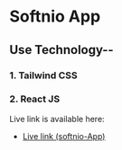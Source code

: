 # Softnio App

## Use Technology--

### 1. Tailwind CSS

### 2. React JS

Live link is available here:

- [Live link (softnio-App)](https://zesty-piroshki-271dab.netlify.app)
